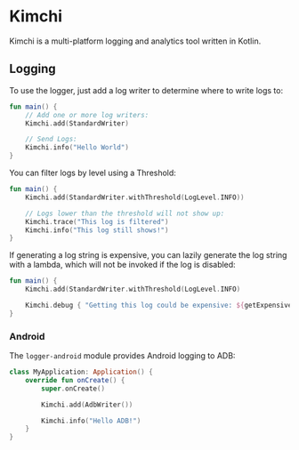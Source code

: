 Kimchi
======

Kimchi is a multi-platform logging and analytics tool written in Kotlin.

## Logging

To use the logger, just add a log writer to determine where to write logs to:

```kotlin
fun main() {
    // Add one or more log writers:
    Kimchi.add(StandardWriter)

    // Send Logs:
    Kimchi.info("Hello World")
}
```

You can filter logs by level using a Threshold:

```kotlin
fun main() {
    Kimchi.add(StandardWriter.withThreshold(LogLevel.INFO))

    // Logs lower than the threshold will not show up:
    Kimchi.trace("This log is filtered")
    Kimchi.info("This log still shows!")
}
```

If generating a log string is expensive, you can lazily generate the log string
with a lambda, which will not be invoked if the log is disabled:

```kotlin
fun main() {
    Kimchi.add(StandardWriter.withThreshold(LogLevel.INFO)

    Kimchi.debug { "Getting this log could be expensive: ${getExpensiveInfo()}" }
}
```

### Android

The `logger-android` module provides Android logging to ADB:

```kotlin
class MyApplication: Application() {
    override fun onCreate() {
        super.onCreate()

        Kimchi.add(AdbWriter())

        Kimchi.info("Hello ADB!")
    }
}
```
